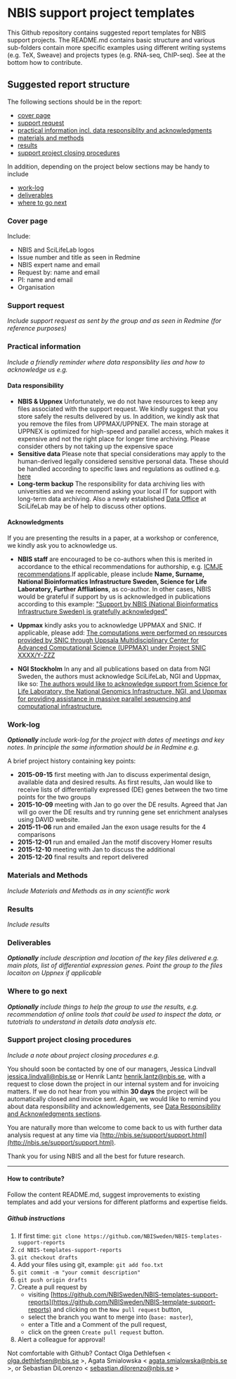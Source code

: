 # NBIS support project templates
This Github repository contains suggested report templates for NBIS support projects. The README.md contains basic structure and various sub-folders contain more specific examples using different writing systems (e.g. TeX, Sweave) and projects types (e.g. RNA-seq, ChIP-seq). See at the bottom how to contribute. 

## Suggested report structure
The following sections should be in the report:

- [cover page](#cover)
- [support request](#request)
- [practical information incl. data responsiblity and acknowledgments](#practical) 
- [materials and methods](#MM)
- [results](#results)
- [support project closing procedures](#closing)

In addition, depending on the project below sections may be handy to include
- [work-log](#work-log)
- [deliverables](#deliverables)
- [where to go next](#next)

### Cover page <a name="cover"></a>
Include:

- NBIS and SciLifeLab logos
- Issue number and title as seen in Redmine
- NBIS expert name and email
- Request by: name and email
- PI: name and email
- Organisation


### Support request <a name="request"></a>
_Include support request as sent by the group and as seen in Redmine (for reference purposes)_

### Practical information <a name="practical"></a>
_Include a friendly reminder where data responsiblity lies and how to acknowledge us e.g._

#### Data responsibility
- **NBIS \& Uppnex** Unfortunately, we do not have resources to keep any files associated with the support request. We kindly suggest that you store safely the results delivered by us. In addition, we kindly ask that you remove the files from UPPMAX/UPPNEX. The main storage at UPPNEX is optimized for high-speed and parallel access, which makes it expensive and not the right place for longer time archiving. Please consider others by not taking up the expensive space
- **Sensitive data** Please note that special considerations may apply to the human-derived legally considered sensitive personal data. 
These should be handled according to specific laws and regulations as outlined e.g. [here](http://nbis.se/support/human-data.html) 
- **Long-term backup** The responsibility for data archiving lies with universities and we recommend asking your local IT for support with long-term data archiving. Also a newly established [Data Office](https://www.scilifelab.se/data/) at SciLifeLab may be of help to discuss other options. 

#### Acknowledgments
If you are presenting the results in a paper, at a workshop or conference, we kindly ask you to acknowledge us.

- **NBIS staff** are encouraged to be co-authors when this is merited in accordance to the ethical recommendations for authorship, e.g. [ICMJE recommendations](http://www.icmje.org/recommendations/browse/roles-and-responsibilities/defining-the-role-of-authors-and-contributors.html).If applicable, please include **Name, Surname, National Bioinformatics Infrastructure Sweden, Science for Life Laboratory, Further Affliations**, as co-author. In other cases, NBIS would be grateful if support by us is acknowledged in publications according to this example: ["Support by NBIS (National Bioinformatics Infrastructure Sweden) is gratefully acknowledged"](https://bils.se/resources/support.html)

- **Uppmax** kindly asks you to acknowledge UPPMAX and SNIC. If applicable, please add: [The computations were performed on resources provided by SNIC through Uppsala Multidisciplinary Center for Advanced Computational Science (UPPMAX) under Project SNIC XXXX/Y-ZZZ](https://www.uppmax.uu.se/support/faq/general-miscellaneous-faq/acknowledging-uppmax--snic--and-uppnex/)

- **NGI Stockholm** In any and all publications based on data from NGI Sweden, the authors must acknowledge SciLifeLab, NGI and Uppmax, like so:  [The authors would like to acknowledge support from Science for Life Laboratory, the National Genomics Infrastructure, NGI, and Uppmax for providing assistance in massive parallel sequencing and computational infrastructure.](https://ngisweden.scilifelab.se/info/faq#how-do-i-acknowledge-ngi-in-my-publication)

### Work-log <a name="work-log"></a>
_**Optionally** include work-log for the project with dates of meetings and key notes. In principle the same information should be in Redmine e.g._

A brief project history containing key points:

- **2015-09-15** first meeting with Jan to discuss experimental design, available data and desired results.	As first results, Jan would like to receive lists of differentially expressed (DE) genes between the two time points for the two groups
- **2015-10-09** meeting with Jan to go over the DE results. Agreed that Jan will go over the DE results and try running gene set enrichment analyses using DAVID website.
- **2015-11-06** run and emailed Jan the exon usage results for the 4 comparisons
- **2015-12-01** run and emailed Jan the motif discovery Homer results
- **2015-12-10** meeting with Jan to discuss the additional 
- **2015-12-20** final results and report delivered

### Materials and Methods <a name="MM"></a>
_Include Materials and Methods as in any scientific work_

### Results <a name="results"></a>
_Include results_

### Deliverables <a name="deliverables"></a>
_**Optionally** include description and location of the key files delivered e.g. main plots, list of differential expression genes. Point the group to the files locaiton on Uppnex if applicable_


### Where to go next <a name="next"></a>
_**Optionally** include things to help the group to use the results, e.g. recommendation of online tools that could be used to inspect the data, or tutotrials to understand in details data analysis etc._

### Support project closing procedures <a name="closing"></a>
_Include a note about project closing procedures e.g._

You should soon be contacted by one of our managers, Jessica Lindvall <jessica.lindvall@nbis.se> or Henrik Lantz <henrik.lantz@nbis.se>, with a request to close down the project in our internal system and for invoicing matters. If we do not hear from you within **30 days** the project will be automatically closed and invoice sent. Again, we would like to remind you about data responsibility and acknowledgements, see [Data Responsibility and Acknowledgments sections](#practical). 

You are naturally more than welcome to come back to us with further data analysis request at any time via [http://nbis.se/support/support.html](http://nbis.se/support/support.html). 

Thank you for using NBIS and all the best for future research. 

-----------
#### How to contribute?
Follow the content README.md, suggest improvements to existing templates and add your versions for different platforms and expertise fields. 

##### Github instructions
1. If first time: `git clone https://github.com/NBISweden/NBIS-templates-support-reports`
2. `cd NBIS-templates-support-reports`
3. `git checkout drafts`
4. Add your files using git, example: `git add foo.txt`
5. `git commit -m "your commit description"`
6. `git push origin drafts`
7. Create a pull request by
    - visiting [https://github.com/NBISweden/NBIS-templates-support-reports](https://github.com/NBISweden/NBIS-template-support-reports) and clicking on the `New pull request` button,
    - select the branch you want to merge into (`base: master`),
    - enter a Title and a Comment of the pull request,
    - click on the green `Create pull request` button.
8. Alert a colleague for approval!

Not comfortable with Github? Contact Olga Dethlefsen < olga.dethlefsen@nbis.se >, Agata Smialowska < agata.smialowska@nbis.se >,  or Sebastian DiLorenzo < sebastian.dilorenzo@nbis.se >
